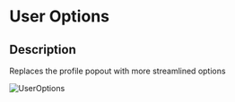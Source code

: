 # User Options

## Description

Replaces the profile popout with more streamlined options

![UserOptions](/docs/_media/UserOptions.png)